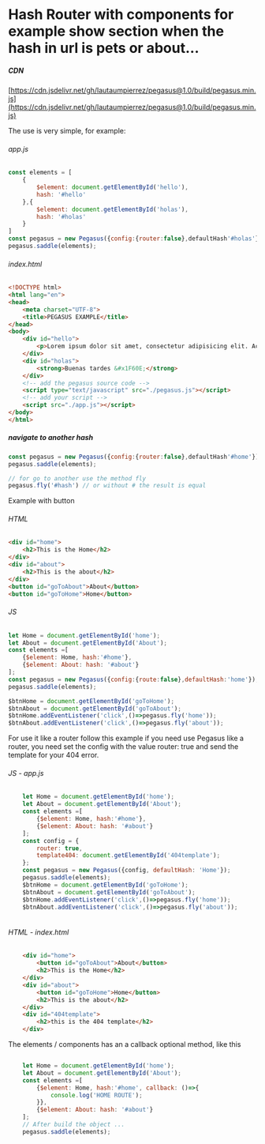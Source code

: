 # Hash Router with components for example show section when the hash in url is pets or about...
##### CDN 
[https://cdn.jsdelivr.net/gh/lautaumpierrez/pegasus@1.0/build/pegasus.min.js](https://cdn.jsdelivr.net/gh/lautaumpierrez/pegasus@1.0/build/pegasus.min.js)

The use is very simple, for example:
###### app.js
```javascript
const elements = [
	{
		$element: document.getElementById('hello'),
		hash: '#hello'
	},{
		$element: document.getElementById('holas'),
		hash: '#holas'
	}
]
const pegasus = new Pegasus({config:{router:false},defaultHash'#holas'});
pegasus.saddle(elements);
```
###### index.html

```html
<!DOCTYPE html>
<html lang="en">
<head>
	<meta charset="UTF-8">
	<title>PEGASUS EXAMPLE</title>
</head>
<body>
	<div id="hello">
		<p>Lorem ipsum dolor sit amet, consectetur adipisicing elit. Accusamus aperiam praesentium tempora labore at, eos, distinctio autem, culpa id assumenda consequatur a architecto quod dolore illo ex blanditiis iusto reiciendis.</p>
	</div>
	<div id="holas">
		<strong>Buenas tardes &#x1F60E;</strong>
	</div>
	<!-- add the pegasus source code -->
	<script type="text/javascript" src="./pegasus.js"></script>
	<!-- add your script -->
	<script src="./app.js"></script>
</body>
</html>
```

##### navigate to another hash
```javascript
const pegasus = new Pegasus({config:{router:false},defaultHash'#home'});
pegasus.saddle(elements);

// for go to another use the method fly
pegasus.fly('#hash') // or without # the result is equal
```
Example with button
###### HTML
```html
<div id="home">
	<h2>This is the Home</h2>
</div>
<div id="about">
	<h2>This is the about</h2>
</div>
<button id="goToAbout">About</button>
<button id="goToHome">Home</button>
```
###### JS
```javascript
let Home = document.getElementById('home');
let About = document.getElementById('About');
const elements =[
	{$element: Home, hash:'#home'},
	{$element: About: hash: '#about'}
];
const pegasus = new Pegasus({config:{route:false},defaultHash:'home'});
pegasus.saddle(elements);

$btnHome = document.getElementById('goToHome');
$btnAbout = document.getElementById('goToAbout');
$btnHome.addEventListener('click',()=>pegasus.fly('home'));
$btnAbout.addEventListener('click',()=>pegasus.fly('about'));
```

For use it like a router follow this example
if you need use Pegasus like a router, you need set the config with the value router: true
and send the template for your 404 error.
###### JS - app.js
```javascript
	let Home = document.getElementById('home');
	let About = document.getElementById('About');
	const elements =[
		{$element: Home, hash:'#home'},
		{$element: About: hash: '#about'}
	];
	const config = {
		router: true,
		template404: document.getElementById('404template');
	};
	const pegasus = new Pegasus({config, defaultHash: 'Home'});
	pegasus.saddle(elements);
	$btnHome = document.getElementById('goToHome');
	$btnAbout = document.getElementById('goToAbout');
	$btnHome.addEventListener('click',()=>pegasus.fly('home'));
	$btnAbout.addEventListener('click',()=>pegasus.fly('about'));
		
```
###### HTML - index.html
```html
	<div id="home">
		<button id="goToAbout">About</button>
		<h2>This is the Home</h2>
	</div>
	<div id="about">
		<button id="goToHome">Home</button>
		<h2>This is the about</h2>
	</div>
	<div id="404template">
		<h2>this is the 404 template</h2>
	</div>
```
The elements / components has an a callback optional method, like this 
```javascript

	let Home = document.getElementById('home');
	let About = document.getElementById('About');
	const elements =[
		{$element: Home, hash:'#home', callback: ()=>{
			console.log('HOME ROUTE');
		}},
		{$element: About: hash: '#about'}
	];
	// After build the object ...
	pegasus.saddle(elements);


``` 